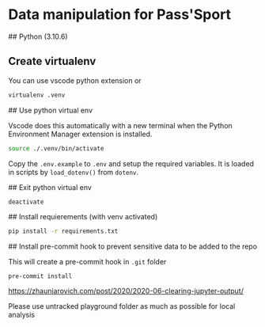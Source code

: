 # Data manipulation for Pass'Sport

## Python (3.10.6)

## Create virtualenv

You can use vscode python extension or

```bash
virtualenv .venv
```

## Use python virtual env

Vscode does this automatically with a new terminal
when the Python Environment Manager extension is installed.
```bash
source ./.venv/bin/activate
```

Copy the `.env.example` to `.env` and setup the required variables.
It is loaded in scripts by `load_dotenv()` from `dotenv`.


## Exit python virtual env

```bash
deactivate
```

## Install requierements (with venv activated)
```bash
pip install -r requirements.txt
```


## Install pre-commit hook to prevent sensitive data to be added to the repo

This will create a pre-commit hook in `.git` folder
```
pre-commit install
```
https://zhauniarovich.com/post/2020/2020-06-clearing-jupyter-output/

Please use untracked playground folder as much as possible for local analysis
